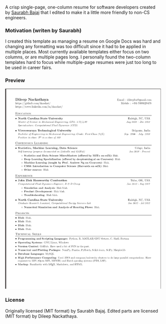 A crisp single-page, one-column resume for software developers created by [Saurabh Bajaj](https://github.com/sb2nov/resume) that I edited to make it a little more friendly to non-CS engineers. 

### Motivation (writen by Saurabh)

I created this template as managing a resume on Google Docs was hard and changing any formatting was too difficult since it had to be applied in multiple places. Most currently available templates either focus on two columns, or are multiple pages long. I personally found the two-column templates hard to focus while multiple-page resumes were just too long to be used in career fairs.

### Preview
![Resume Screenshot](/preview_dileep_resume.png)

### License
Originally licensed (MIT format) by Saurabh Bajaj. Edited parts are licensed (MIT format) by Dileep Nackathaya.
